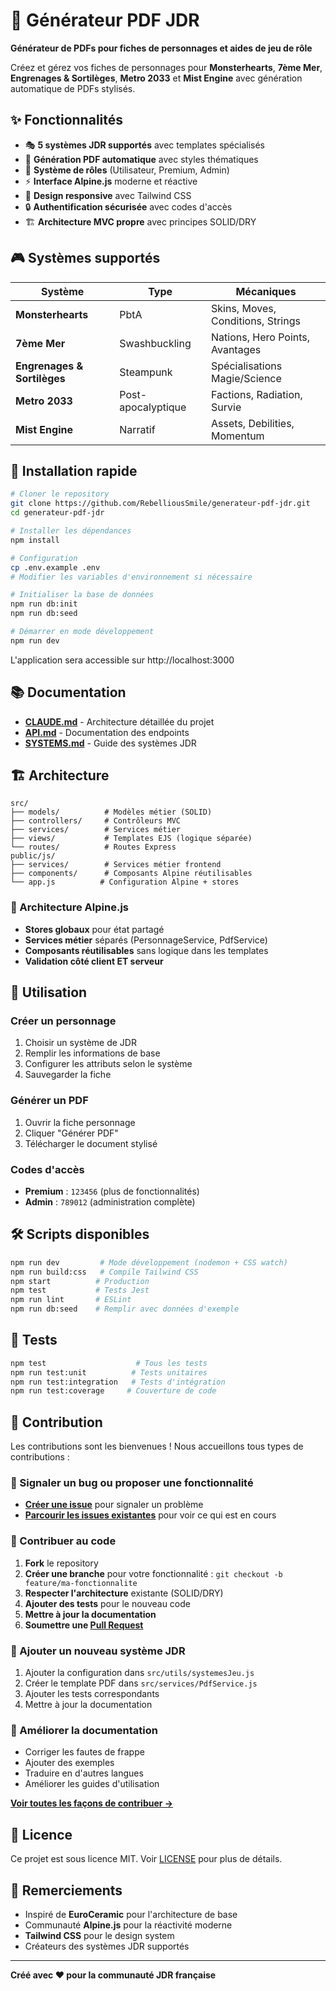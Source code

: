 # 🎲 Générateur PDF JDR

**Générateur de PDFs pour fiches de personnages et aides de jeu de rôle**

Créez et gérez vos fiches de personnages pour **Monsterhearts**, **7ème Mer**, **Engrenages & Sortilèges**, **Metro 2033** et **Mist Engine** avec génération automatique de PDFs stylisés.

## ✨ Fonctionnalités

- 🎭 **5 systèmes JDR supportés** avec templates spécialisés
- 📄 **Génération PDF automatique** avec styles thématiques
- 👥 **Système de rôles** (Utilisateur, Premium, Admin)
- ⚡ **Interface Alpine.js** moderne et réactive
- 🎨 **Design responsive** avec Tailwind CSS
- 🔒 **Authentification sécurisée** avec codes d'accès
- 🏗️ **Architecture MVC propre** avec principes SOLID/DRY

## 🎮 Systèmes supportés

| Système | Type | Mécaniques |
|---------|------|-----------|
| **Monsterhearts** | PbtA | Skins, Moves, Conditions, Strings |
| **7ème Mer** | Swashbuckling | Nations, Hero Points, Avantages |
| **Engrenages & Sortilèges** | Steampunk | Spécialisations Magie/Science |
| **Metro 2033** | Post-apocalyptique | Factions, Radiation, Survie |
| **Mist Engine** | Narratif | Assets, Debilities, Momentum |

## 🚀 Installation rapide

```bash
# Cloner le repository
git clone https://github.com/RebelliousSmile/generateur-pdf-jdr.git
cd generateur-pdf-jdr

# Installer les dépendances
npm install

# Configuration
cp .env.example .env
# Modifier les variables d'environnement si nécessaire

# Initialiser la base de données
npm run db:init
npm run db:seed

# Démarrer en mode développement
npm run dev
```

L'application sera accessible sur http://localhost:3000

## 📚 Documentation

- **[CLAUDE.md](documentation/CLAUDE.md)** - Architecture détaillée du projet
- **[API.md](documentation/API.md)** - Documentation des endpoints
- **[SYSTEMS.md](documentation/SYSTEMS.md)** - Guide des systèmes JDR

## 🏗️ Architecture

```
src/
├── models/          # Modèles métier (SOLID)
├── controllers/     # Contrôleurs MVC
├── services/        # Services métier
├── views/           # Templates EJS (logique séparée)
└── routes/          # Routes Express
public/js/
├── services/        # Services métier frontend
├── components/      # Composants Alpine réutilisables
└── app.js          # Configuration Alpine + stores
```

### 🧩 Architecture Alpine.js

- **Stores globaux** pour état partagé
- **Services métier** séparés (PersonnageService, PdfService)
- **Composants réutilisables** sans logique dans les templates
- **Validation côté client ET serveur**

## 🎯 Utilisation

### Créer un personnage
1. Choisir un système de JDR
2. Remplir les informations de base
3. Configurer les attributs selon le système
4. Sauvegarder la fiche

### Générer un PDF
1. Ouvrir la fiche personnage
2. Cliquer "Générer PDF"
3. Télécharger le document stylisé

### Codes d'accès
- **Premium** : `123456` (plus de fonctionnalités)
- **Admin** : `789012` (administration complète)

## 🛠️ Scripts disponibles

```bash
npm run dev         # Mode développement (nodemon + CSS watch)
npm run build:css   # Compile Tailwind CSS
npm start          # Production
npm test           # Tests Jest
npm run lint       # ESLint
npm run db:seed    # Remplir avec données d'exemple
```

## 🧪 Tests

```bash
npm test                    # Tous les tests
npm run test:unit          # Tests unitaires
npm run test:integration   # Tests d'intégration
npm run test:coverage     # Couverture de code
```

## 🤝 Contribution

Les contributions sont les bienvenues ! Nous accueillons tous types de contributions :

### 🐛 Signaler un bug ou proposer une fonctionnalité

- **[Créer une issue](https://github.com/RebelliousSmile/generateur-pdf-jdr/issues/new)** pour signaler un problème
- **[Parcourir les issues existantes](https://github.com/RebelliousSmile/generateur-pdf-jdr/issues)** pour voir ce qui est en cours

### 🔧 Contribuer au code

1. **Fork** le repository
2. **Créer une branche** pour votre fonctionnalité : `git checkout -b feature/ma-fonctionnalite`
3. **Respecter l'architecture** existante (SOLID/DRY)
4. **Ajouter des tests** pour le nouveau code
5. **Mettre à jour la documentation**
6. **Soumettre une [Pull Request](https://github.com/RebelliousSmile/generateur-pdf-jdr/pulls)**

### 🎲 Ajouter un nouveau système JDR

1. Ajouter la configuration dans `src/utils/systemesJeu.js`
2. Créer le template PDF dans `src/services/PdfService.js`  
3. Ajouter les tests correspondants
4. Mettre à jour la documentation

### 📖 Améliorer la documentation

- Corriger les fautes de frappe
- Ajouter des exemples
- Traduire en d'autres langues
- Améliorer les guides d'utilisation

**[Voir toutes les façons de contribuer →](https://github.com/RebelliousSmile/generateur-pdf-jdr/blob/main/CONTRIBUTING.md)**

## 📝 Licence

Ce projet est sous licence MIT. Voir [LICENSE](LICENSE) pour plus de détails.

## 🙏 Remerciements

- Inspiré de **EuroCeramic** pour l'architecture de base
- Communauté **Alpine.js** pour la réactivité moderne
- **Tailwind CSS** pour le design system
- Créateurs des systèmes JDR supportés

---

**Créé avec ❤️ pour la communauté JDR française**